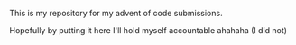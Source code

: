This is my repository for my advent of code submissions.

Hopefully by putting it here I'll hold myself accountable ahahaha (I did not)
